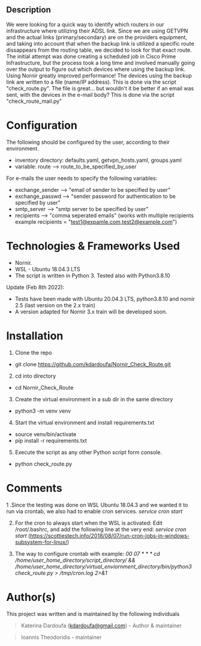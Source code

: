 ## Description 

We were looking for a quick way to identify which routers in our infrastructure where utilizing their ADSL link. 
Since we are using GETVPN and the actual links (primary/secondary) are on the providers equipment, and taking into account that
when the backup link is utilized a specific route dissappears from the routing table, we decided to look for that exact route. 
The initial attempt was done creating a scheduled job in Cisco Prime Infrastructure, but the process took a long time and involved
manually going over the output to figure out which devices where using the backup link. 
Using Nornir greatly improved performance! The devices using the backup link are written to a file (name/IP address). This is done via the script "check_route.py".
The file is great... but wouldn't it be better if an email was sent, with the devices in the e-mail body? This is done via the script "check_route_mail.py"


# Configuration
The following should be configured by the user, according to their environment.
- inventory directory: defaults.yaml, getvpn_hosts.yaml, groups.yaml
- variable: route --> route_to_be_specified_by_user

For e-mails the user needs to specify the following variables:
- exchange_sender --> "email of sender to be specified by user"
- exchange_passwd --> "sender password for authentication to be specified by user"
- smtp_server --> "smtp server to be specified by user"
- recipients --> "comma seperated emails" (works with multiple recipients example recipients = "test1@expamle.com,test2@example.com")

# Technologies & Frameworks Used
* Nornir.
* WSL - Ubuntu 18.04.3 LTS 
* The script is written in Python 3. Tested also with Python3.8.10

Update (Feb 8th 2022): 
* Tests have been made with Ubuntu 20.04.3 LTS, python3.8.10 and nornir 2.5 (last version on the 2.x train)
* A version adapted for Nornir 3.x train will be developed soon.

# Installation
1. Clone the repo
  * git clone https://github.com/kdardoufa/Nornir_Check_Route.git

2. cd into directory
  * cd Nornir_Check_Route

3. Create the virtual environment in a sub dir in the same directory
  * python3 -m venv venv

4. Start the virtual environment and install requirements.txt
  * source venv/bin/activate
  * pip install -r requirements.txt

5. Execute the script as any other Python script form console. 
  * python check_route.py

# Comments
1 .Since the testing was done on WSL Ubuntu 18.04.3 and we wanted it to run via crontab, we also had to enable cron services.
_service cron start_

2. For the cron to always start when the WSL is activated: Edit /root/.bashrc, and add the following line at the very end: _service cron start_
(https://scottiestech.info/2018/08/07/run-cron-jobs-in-windows-subsystem-for-linux/)

3. The way to configure crontab with example: _00 07 * * * cd /home/user_home_directory/script_directory/ && /home/user_home_directory/virtual_enviornment_directory/bin/python3 check_route.py > /tmp/cron.log 2>&1_

# Author(s)
This project was written and is maintained by the following individuals
> Katerina Dardoufa (kdardoufa@gmail.com) - Author & maintainer

> Ioannis Theodoridis - maintainer
